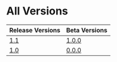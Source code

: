 # All Versions

| Release Versions      | Beta Versions          |
|-----------------------|------------------------|
| [1.1](Release/1-0.md) | [1.0.0](Beta/1-0-0.md) |
| [1.0](Release/1-0.md) | [0.0.0](Beta/0-0-0.md) |
